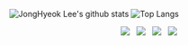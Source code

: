 ![JongHyeok Lee's github stats](https://github-readme-stats.vercel.app/api?username=JONGHYEOKLEEE&show_icons=true&theme=synthwave)
![Top Langs](https://github-readme-stats.vercel.app/api/top-langs/?username=JONGHYEOKLEEE&layout=compact&theme=synthwave)

<p align="center">
<img src="https://img.shields.io/badge/.NET-512BD4?style=for-the-badge&logo=.NET&logoColor=white"/></a> &nbsp
<img src="https://img.shields.io/badge/c%23-%23239120.svg?style=for-the-badge&logo=c-sharp&logoColor=white"/></a> &nbsp
<img src="https://img.shields.io/badge/MySQL-4479A1?style=for-the-badge&logo=MySQL&logoColor=white"/></a> &nbsp
<img src="https://img.shields.io/badge/Microsoft SQL Server-CC2927?style=for-the-badge&logo=Microsoft SQL Server&logoColor=white"/></a> &nbsp 
</p>
